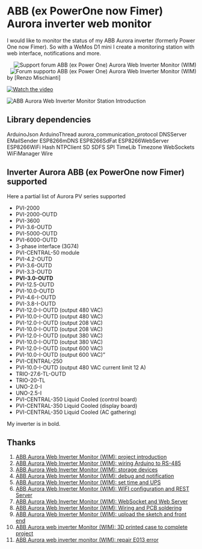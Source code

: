 # ABB (ex PowerOne now Fimer) Aurora inverter web monitor

I would like to monitor the status of my ABB Aurora inverter (formerly Power One now Fimer). So with a WeMos D1 mini I create a monitoring station with web interface, notifications and more.

<div>
<a href="https://www.mischianti.org/forums/forum/mischiantis-projects/abb-ex-power-one-aurora-web-inverter-monitor-wim/"><img
  src="https://github.com/xreef/LoRa_E32_Series_Library/raw/master/resources/buttonSupportForumEnglish.png" alt="Support forum ABB (ex Power One) Aurora Web Inverter Monitor (WIM)"
   align="right"></a>
</div>
<div>
<a href="https://www.mischianti.org/it/forums/forum/i-progetti-di-mischianti/abb-ex-power-one-aurora-web-inverter-monitor-wim/"><img
  src="https://github.com/xreef/LoRa_E32_Series_Library/raw/master/resources/buttonSupportForumItaliano.png" alt="Forum supporto ABB (ex Power One) Aurora Web Inverter Monitor (WIM)"
  align="right"></a>
</div>



#
#

by [Renzo Mischianti]

[![Watch the video](https://img.youtube.com/vi/uInRM3YqIv0/hqdefault.jpg)](https://www.youtube.com/watch?v=uInRM3YqIv0)

![ABB Aurora Web Inverter Monitor Station Introduction](https://www.mischianti.org/wp-content/uploads/2020/06/ABB-Aurora-Web-Inverter-Centraline-Logging-Introduction-1024x586.jpg)

Library dependencies
-----------------------------------------------------


ArduinoJson
ArduinoThread
aurora_communication_protocol
DNSServer
EMailSender
ESP8266mDNS
ESP8266SdFat
ESP8266WebServer
ESP8266WiFi
Hash
NTPClient
SD
SDFS
SPI
TimeLib
Timezone
WebSockets
WiFiManager
Wire

Inverter Aurora ABB (ex PowerOne now Fimer) supported
-----------------------------------------------------

Here a partial list of Aurora PV series supported

-   PVI-2000
-   PVI-2000-OUTD
-   PVI-3600
-   PVI-3.6-OUTD
-   PVI-5000-OUTD
-   PVI-6000-OUTD
-   3-phase interface (3G74)
-   PVI-CENTRAL-50 module
-   PVI-4.2-OUTD
-   PVI-3.6-OUTD
-   PVI-3.3-OUTD
-   **PVI-3.0-OUTD**
-   PVI-12.5-OUTD
-   PVI-10.0-OUTD
-   PVI-4.6-I-OUTD
-   PVI-3.8-I-OUTD
-   PVI-12.0-I-OUTD (output 480 VAC)
-   PVI-10.0-I-OUTD (output 480 VAC)
-   PVI-12.0-I-OUTD (output 208 VAC)
-   PVI-10.0-I-OUTD (output 208 VAC)
-   PVI-12.0-I-OUTD (output 380 VAC)
-   PVI-10.0-I-OUTD (output 380 VAC)
-   PVI-12.0-I-OUTD (output 600 VAC)
-   PVI-10.0-I-OUTD (output 600 VAC)”
-   PVI-CENTRAL-250
-   PVI-10.0-I-OUTD (output 480 VAC current limit 12 A)
-   TRIO-27.6-TL-OUTD
-   TRIO-20-TL
-   UNO-2.0-I
-   UNO-2.5-I
-   PVI-CENTRAL-350 Liquid Cooled (control board)
-   PVI-CENTRAL-350 Liquid Cooled (display board)
-   PVI-CENTRAL-350 Liquid Cooled (AC gathering)

My inverter is in bold.

Thanks
------
<ol><li><a rel="noreferrer noopener" href="https://www.mischianti.org/2019/05/15/abb-ex-power-one-aurora-web-inverter-monitor-wim-project-introduction-1/" target="_blank">ABB Aurora Web Inverter Monitor (WIM): project introduction</a></li><li><a rel="noreferrer noopener" href="https://www.mischianti.org/2020/09/01/abb-aurora-web-inverter-monitor-wim-wiring-arduino-to-rs-485-2/" target="_blank">ABB Aurora Web Inverter Monitor (WIM): wiring Arduino to RS-485</a></li><li><a rel="noreferrer noopener" href="https://www.mischianti.org/2020/09/11/abb-aurora-web-inverter-monitor-wim-storage-devices-3/" target="_blank">ABB Aurora Web Inverter Monitor (WIM): storage devices</a></li><li><a rel="noreferrer noopener" href="https://www.mischianti.org/it/2020/09/30/abb-aurora-web-inverter-monitor-wim-notifiche-e-debug-4/" target="_blank">ABB Aurora Web Inverter Monitor (WIM): debug and notification</a></li><li><a rel="noreferrer noopener" href="https://www.mischianti.org/2020/10/05/abb-aurora-web-inverter-centraline-wic-set-time-and-manage-battery-ups-part-5/" target="_blank">ABB Aurora Web Inverter Monitor (WIM): set time and UPS</a></li><li><a rel="noreferrer noopener" href="https://www.mischianti.org/2021/01/04/abb-power-one-aurora-web-inverter-monitor-wim-wifi-configuration-and-rest-server-6/" target="_blank">ABB Aurora Web Inverter Monitor (WIM): WIFI configuration and REST Server</a></li><li><a rel="noreferrer noopener" href="https://www.mischianti.org/2021/01/12/abb-aurora-web-inverter-monitor-wim-websocket-and-web-server-7/" target="_blank">ABB Aurora Web Inverter Monitor (WIM): WebSocket and Web Server</a></li><li><a rel="noreferrer noopener" href="https://www.mischianti.org/2021/01/18/abb-aurora-web-inverter-monitor-wim-wiring-and-pcb-soldering-8/" target="_blank">ABB Aurora Web Inverter Monitor (WIM): Wiring and PCB soldering</a></li><li><a rel="noreferrer noopener" href="https://www.mischianti.org/2021/01/24/abb-aurora-web-inverter-monitor-wim-upload-the-sketch-and-front-end-9/" target="_blank">ABB Aurora Web Inverter Monitor (WIM): upload the sketch and front end</a></li><li><a rel="noreferrer noopener" href="https://www.mischianti.org/2021/02/03/abb-aurora-web-inverter-monitor-wim-3d-printed-case-to-complete-project-10/" target="_blank">ABB Aurora web inverter Monitor (WIM): 3D printed case to complete project</a></li><li><a href="https://www.mischianti.org/2021/02/09/abb-power-one-aurora-web-inverter-monitor-wim-repair-e013-error-11/" target="_blank" rel="noreferrer noopener">ABB Aurora web inverter monitor (WIM): repair E013 error<br></a></li></ol>